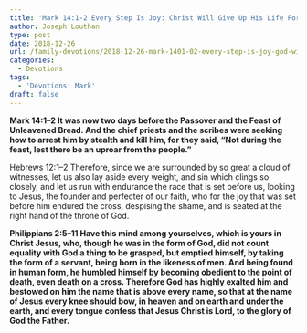 ```yaml
---
title: 'Mark 14:1-2 Every Step Is Joy: Christ Will Give Up His Life For Us'
author: Joseph Louthan
type: post
date: 2018-12-26
url: /family-devotions/2018-12-26-mark-1401-02-every-step-is-joy-god-will-give-his-life-up.md/
categories:
  - Devotions
tags:
  - 'Devotions: Mark'
draft: false
---
```

**Mark 14:1–2 It was now two days before the Passover and the Feast of Unleavened Bread. And the chief priests and the scribes were seeking how to arrest him by stealth and kill him, for they said, “Not during the feast, lest there be an uproar from the people.”**

Hebrews 12:1–2 Therefore, since we are surrounded by so great a cloud of witnesses, let us also lay aside every weight, and sin which clings so closely, and let us run with endurance the race that is set before us, looking to Jesus, the founder and perfecter of our faith, who for the joy that was set before him endured the cross, despising the shame, and is seated at the right hand of the throne of God.

**Philippians 2:5–11 Have this mind among yourselves, which is yours in Christ Jesus, who, though he was in the form of God, did not count equality with God a thing to be grasped, but emptied himself, by taking the form of a servant, being born in the likeness of men. And being found in human form, he humbled himself by becoming obedient to the point of death, even death on a cross. Therefore God has highly exalted him and bestowed on him the name that is above every name, so that at the name of Jesus every knee should bow, in heaven and on earth and under the earth, and every tongue confess that Jesus Christ is Lord, to the glory of God the Father.**